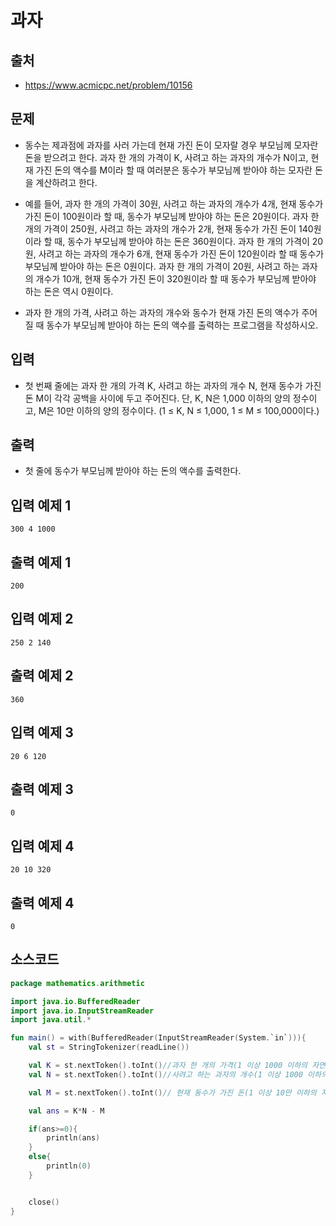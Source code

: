 # 과자

## 출처

* https://www.acmicpc.net/problem/10156

## 문제

* 동수는 제과점에 과자를 사러 가는데 현재 가진 돈이 모자랄 경우 부모님께 모자란 돈을 받으려고 한다. 과자 한 개의 가격이 K, 사려고 하는 과자의 개수가 N이고, 현재 가진 돈의 액수를 M이라 할 때 여러분은 동수가 부모님께 받아야 하는 모자란 돈을 계산하려고 한다. 

* 예를 들어, 과자 한 개의 가격이 30원, 사려고 하는 과자의 개수가 4개, 현재 동수가 가진 돈이 100원이라 할 때, 동수가 부모님께 받아야 하는 돈은 20원이다. 과자 한 개의 가격이 250원, 사려고 하는 과자의 개수가 2개, 현재 동수가 가진 돈이 140원이라 할 때, 동수가 부모님께 받아야 하는 돈은 360원이다. 과자 한 개의 가격이 20원, 사려고 하는 과자의 개수가 6개, 현재 동수가 가진 돈이 120원이라 할 때 동수가 부모님께 받아야 하는 돈은 0원이다. 과자 한 개의 가격이 20원, 사려고 하는 과자의 개수가 10개, 현재 동수가 가진 돈이 320원이라 할 때 동수가 부모님께 받아야 하는 돈은 역시 0원이다. 

* 과자 한 개의 가격, 사려고 하는 과자의 개수와 동수가 현재 가진 돈의 액수가 주어질 때 동수가 부모님께 받아야 하는 돈의 액수를 출력하는 프로그램을 작성하시오. 

## 입력

* 첫 번째 줄에는 과자 한 개의 가격 K, 사려고 하는 과자의 개수 N, 현재 동수가 가진 돈 M이 각각 공백을 사이에 두고 주어진다. 단, K, N은 1,000 이하의 양의 정수이고, M은 10만 이하의 양의 정수이다. (1 ≤ K, N ≤ 1,000, 1 ≤ M ≤ 100,000이다.) 

## 출력

* 첫 줄에 동수가 부모님께 받아야 하는 돈의 액수를 출력한다. 

## 입력 예제 1

```
300 4 1000
```

## 출력 예제 1

```
200
```

## 입력 예제 2

```
250 2 140
```

## 출력 예제 2

```
360
```

## 입력 예제 3

```
20 6 120

```

## 출력 예제 3

```
0
```

## 입력 예제 4

```
20 10 320
```

## 출력 예제 4

```
0
```

## 소스코드

```kotlin
package mathematics.arithmetic

import java.io.BufferedReader
import java.io.InputStreamReader
import java.util.*

fun main() = with(BufferedReader(InputStreamReader(System.`in`))){
    val st = StringTokenizer(readLine())

    val K = st.nextToken().toInt()//과자 한 개의 가격(1 이상 1000 이하의 자연수)
    val N = st.nextToken().toInt()//사려고 하는 과자의 개수(1 이상 1000 이하의 자연수)

    val M = st.nextToken().toInt()// 현재 동수가 가진 돈(1 이상 10만 이하의 자연수)

    val ans = K*N - M

    if(ans>=0){
        println(ans)
    }
    else{
        println(0)
    }


    close()
}
```
